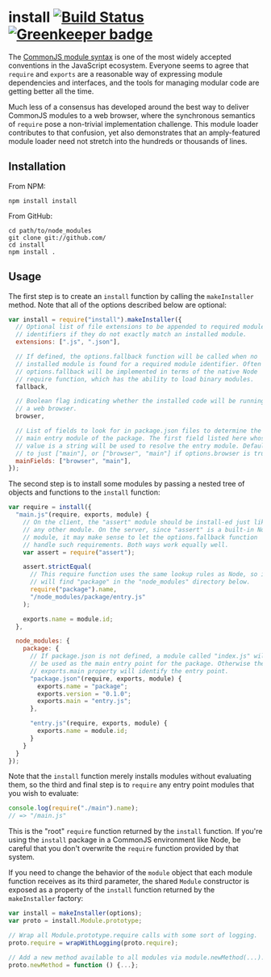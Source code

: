 # install [![Build Status](https://travis-ci.org/benjamn/install.svg?branch=master)](https://travis-ci.org/benjamn/install) [![Greenkeeper badge](https://badges.greenkeeper.io/benjamn/install.svg)](https://greenkeeper.io/)

The [CommonJS module syntax](http://wiki.commonjs.org/wiki/Modules/1.1) is one of the most widely accepted conventions in the JavaScript ecosystem. Everyone seems to agree that `require` and `exports` are a reasonable way of expressing module dependencies and interfaces, and the tools for managing modular code are getting better all the time.

Much less of a consensus has developed around the best way to deliver CommonJS modules to a web browser, where the synchronous semantics of `require` pose a non-trivial implementation challenge. This module loader contributes to that confusion, yet also demonstrates that an amply-featured module loader need not stretch into the hundreds or thousands of lines.

Installation
---
From NPM:

    npm install install

From GitHub:

    cd path/to/node_modules
    git clone git://github.com/
    cd install
    npm install .

Usage
---

The first step is to create an `install` function by calling the
`makeInstaller` method. Note that all of the options described below are
optional:

```js
var install = require("install").makeInstaller({
  // Optional list of file extensions to be appended to required module
  // identifiers if they do not exactly match an installed module.
  extensions: [".js", ".json"],

  // If defined, the options.fallback function will be called when no
  // installed module is found for a required module identifier. Often
  // options.fallback will be implemented in terms of the native Node
  // require function, which has the ability to load binary modules.
  fallback,

  // Boolean flag indicating whether the installed code will be running in
  // a web browser.
  browser,

  // List of fields to look for in package.json files to determine the
  // main entry module of the package. The first field listed here whose
  // value is a string will be used to resolve the entry module. Defaults
  // to just ["main"], or ["browser", "main"] if options.browser is true.
  mainFields: ["browser", "main"],
});
```

The second step is to install some modules by passing a nested tree of
objects and functions to the `install` function:

```js
var require = install({
  "main.js"(require, exports, module) {
    // On the client, the "assert" module should be install-ed just like
    // any other module. On the server, since "assert" is a built-in Node
    // module, it may make sense to let the options.fallback function
    // handle such requirements. Both ways work equally well.
    var assert = require("assert");

    assert.strictEqual(
      // This require function uses the same lookup rules as Node, so it
      // will find "package" in the "node_modules" directory below.
      require("package").name,
      "/node_modules/package/entry.js"
    );

    exports.name = module.id;
  },

  node_modules: {
    package: {
      // If package.json is not defined, a module called "index.js" will
      // be used as the main entry point for the package. Otherwise the
      // exports.main property will identify the entry point.
      "package.json"(require, exports, module) {
        exports.name = "package";
        exports.version = "0.1.0";
        exports.main = "entry.js";
      },

      "entry.js"(require, exports, module) {
        exports.name = module.id;
      }
    }
  }
});
```

Note that the `install` function merely installs modules without
evaluating them, so the third and final step is to `require` any entry
point modules that you wish to evaluate:

```js
console.log(require("./main").name);
// => "/main.js"
```

This is the "root" `require` function returned by the `install`
function. If you're using the `install` package in a CommonJS environment
like Node, be careful that you don't overwrite the `require` function
provided by that system.

If you need to change the behavior of the `module` object that each module
function receives as its third parameter, the shared `Module` constructor
is exposed as a property of the `install` function returned by the
`makeInstaller` factory:

```js
var install = makeInstaller(options);
var proto = install.Module.prototype;

// Wrap all Module.prototype.require calls with some sort of logging.
proto.require = wrapWithLogging(proto.require);

// Add a new method available to all modules via module.newMethod(...).
proto.newMethod = function () {...};
```
